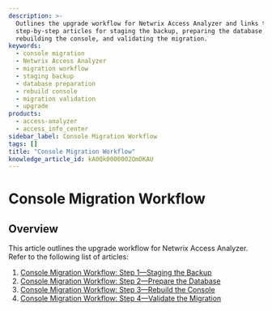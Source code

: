 ```yaml
---
description: >-
  Outlines the upgrade workflow for Netwrix Access Analyzer and links to
  step-by-step articles for staging the backup, preparing the database,
  rebuilding the console, and validating the migration.
keywords:
  - console migration
  - Netwrix Access Analyzer
  - migration workflow
  - staging backup
  - database preparation
  - rebuild console
  - migration validation
  - upgrade
products:
  - access-analyzer
  - access_info_center
sidebar_label: Console Migration Workflow
tags: []
title: "Console Migration Workflow"
knowledge_article_id: kA0Qk0000002OmDKAU
---
```


# Console Migration Workflow

## Overview

This article outlines the upgrade workflow for Netwrix Access Analyzer. Refer to the following list of articles:

1. [Console Migration Workflow: Step 1—Staging the Backup](/docs/kb/accessanalyzer/console-migration-workflow-step-1-staging-the-backup.md)
2. [Console Migration Workflow: Step 2—Prepare the Database](/docs/kb/accessanalyzer/console-migration-workflow-step-2-prepare-the-database.md)
3. [Console Migration Workflow: Step 3—Rebuild the Console](/docs/kb/accessanalyzer/console-migration-workflow-step-3-rebuild-the-console.md)
4. [Console Migration Workflow: Step 4—Validate the Migration](/docs/kb/accessanalyzer/console-migration-workflow-step-4-validate-the-migration.md)
